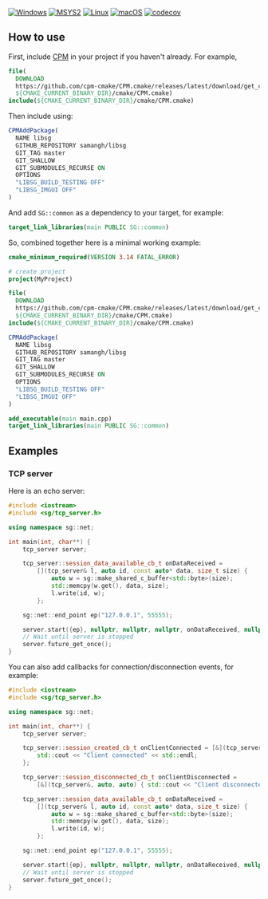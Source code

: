 [![Windows](https://github.com/samangh/libsg/actions/workflows/windows.yml/badge.svg)](https://github.com/samangh/libsg/actions/workflows/windows.yml)
[![MSYS2](https://github.com/samangh/libsg/actions/workflows/msys2.yml/badge.svg)](https://github.com/samangh/libsg/actions/workflows/msys2.yml)
[![Linux](https://github.com/samangh/libsg/actions/workflows/linux.yml/badge.svg)](https://github.com/samangh/libsg/actions/workflows/linux.yml)
[![macOS](https://github.com/samangh/libsg/actions/workflows/macos.yml/badge.svg)](https://github.com/samangh/libsg/actions/workflows/macos.yml)
[![codecov](https://codecov.io/gh/samangh/libsg/graph/badge.svg?token=ZAL8QI6GQR)](https://codecov.io/gh/samangh/libsg)

## How to use

First, include [CPM](https://github.com/cpm-cmake) in your project if
you haven't already. For example,

``` cmake
file(
  DOWNLOAD
  https://github.com/cpm-cmake/CPM.cmake/releases/latest/download/get_cpm.cmake
  ${CMAKE_CURRENT_BINARY_DIR}/cmake/CPM.cmake)
include(${CMAKE_CURRENT_BINARY_DIR}/cmake/CPM.cmake)
```

Then include using:

``` cmake
CPMAddPackage(
  NAME libsg
  GITHUB_REPOSITORY samangh/libsg
  GIT_TAG master
  GIT_SHALLOW
  GIT_SUBMODULES_RECURSE ON
  OPTIONS
  "LIBSG_BUILD_TESTING OFF"
  "LIBSG_IMGUI OFF"
)
```

And add `SG::common` as a dependency to your target, for example:

```cmake
target_link_libraries(main PUBLIC SG::common)
```

So, combined together here is a minimal working example:

```cmake
cmake_minimum_required(VERSION 3.14 FATAL_ERROR)

# create project
project(MyProject)

file(
  DOWNLOAD
  https://github.com/cpm-cmake/CPM.cmake/releases/latest/download/get_cpm.cmake
  ${CMAKE_CURRENT_BINARY_DIR}/cmake/CPM.cmake)
include(${CMAKE_CURRENT_BINARY_DIR}/cmake/CPM.cmake)

CPMAddPackage(
  NAME libsg
  GITHUB_REPOSITORY samangh/libsg
  GIT_TAG master
  GIT_SHALLOW
  GIT_SUBMODULES_RECURSE ON
  OPTIONS
  "LIBSG_BUILD_TESTING OFF"
  "LIBSG_IMGUI OFF"
)

add_executable(main main.cpp)
target_link_libraries(main PUBLIC SG::common)
```

## Examples
### TCP server

Here is an echo server:

```cpp
#include <iostream>
#include <sg/tcp_server.h>

using namespace sg::net;

int main(int, char**) {
    tcp_server server;

    tcp_server::session_data_available_cb_t onDataReceived =
        [](tcp_server& l, auto id, const auto* data, size_t size) {
            auto w = sg::make_shared_c_buffer<std::byte>(size);
            std::memcpy(w.get(), data, size);
            l.write(id, w);
        };

    sg::net::end_point ep("127.0.0.1", 55555);

    server.start({ep}, nullptr, nullptr, nullptr, onDataReceived, nullptr);
    // Wait until server is stopped
    server.future_get_once();
}
```

You can also add callbacks for connection/disconnection events, for example:

```cpp
#include <iostream>
#include <sg/tcp_server.h>

using namespace sg::net;

int main(int, char**) {
    tcp_server server;

    tcp_server::session_created_cb_t onClientConnected = [&](tcp_server&, auto) {
        std::cout << "Client connected" << std::endl;
    };

    tcp_server::session_disconnected_cb_t onClientDisconnected =
        [&](tcp_server&, auto, auto) { std::cout << "Client disconnected" << std::endl; };

    tcp_server::session_data_available_cb_t onDataReceived =
        [](tcp_server& l, auto id, const auto* data, size_t size) {
            auto w = sg::make_shared_c_buffer<std::byte>(size);
            std::memcpy(w.get(), data, size);
            l.write(id, w);
        };

    sg::net::end_point ep("127.0.0.1", 55555);

    server.start({ep}, nullptr, nullptr, nullptr, onDataReceived, nullptr);
    // Wait until server is stopped
    server.future_get_once();
}
```
